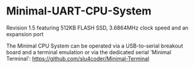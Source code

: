 # Minimal-UART-CPU-System
Revision 1.5 featuring 512KB FLASH SSD, 3.6864MHz clock speed and an expansion port

The Minimal CPU System can be operated via a USB-to-serial breakout board and a terminal emulation or via the dedicated serial 'Minimal Terminal': https://github.com/slu4coder/Minimal-Terminal
